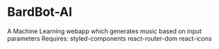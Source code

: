 # BardBot-AI
A Machine Learning webapp which generates music based on input parameters
Requires:
  styled-components
  react-router-dom
  react-icons
  
